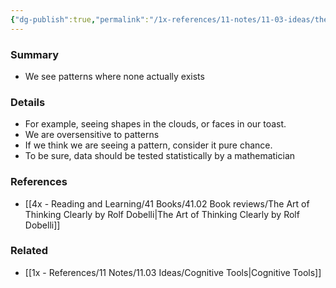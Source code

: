 ```yaml
---
{"dg-publish":true,"permalink":"/1x-references/11-notes/11-03-ideas/the-clustering-illusion-seeing-patterns-where-none-exist/","title":"The clustering illusion - seeing patterns where none exist","created":"2023-01-01T17:58:44.000+03:00","updated":"2024-02-14T20:18:22.382+03:00"}
---
```



### Summary
- We see patterns where none actually exists

### Details
- For example, seeing shapes in the clouds, or faces in our toast.
- We are oversensitive to patterns
- If we think we are seeing a pattern, consider it pure chance.
- To be sure, data should be tested statistically by a mathematician

### References
- [[4x - Reading and Learning/41 Books/41.02 Book reviews/The Art of Thinking Clearly by Rolf Dobelli\|The Art of Thinking Clearly by Rolf Dobelli]]

### Related
- [[1x - References/11 Notes/11.03 Ideas/Cognitive Tools\|Cognitive Tools]]